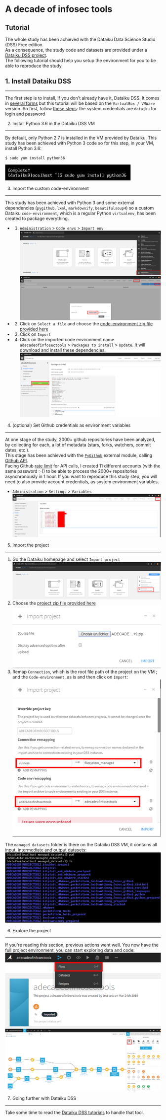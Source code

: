 A decade of infosec tools
=========================

Tutorial
--------
The whole study has been achieved with the Dataiku Data Science Studio (DSS) Free edition.  
As a consequence, the study code and datasets are provided under a [Dataiku DSS project](../Dataiku%20DSS%20project).  
The following tutorial should help you setup the environment for you to be able to reproduce the study.  
  
  
## 1. Install Dataiku DSS
----------------------
The first step is to install, if you don't already have it, Dataiku DSS.
It comes in [several forms](https://www.dataiku.com/dss/trynow/free-edition/) but this tutorial will be based on the `VirtualBox / VMWare` version.
So first, follow [these steps](https://www.dataiku.com/dss/trynow/virtualbox/): the system credentials are `dataiku` for login and password


2. Install Python 3.6 in the Dataiku DSS VM
-------------------------------------------
By default, only Python 2.7 is installed in the VM provided by Dataiku.
This study has been achieved with Python 3 code so for this step, in your VM, install Python 3.6:
```
$ sudo yum install python36
```
![](images/python36.png)


3. Import the custom code-environment
-------------------------------------
This study has been achieved with Python 3 and some external dependencies (`pygithub`, `lxml`, `markdownify`, `beautifulsoup4`) so a custom Dataiku `code-environment`, which is a regular Python `virtualenv`, has been created to package everything.  
* 1. `Administration` > `Code envs` > `Import env`
  ![](images/administration.png)
  ![](images/code-env.png)
* 2. Click on `Select a file` and choose the [code-environment zip file provided here](../Dataiku%20DSS%20project/adecadeofinfosectools.zip)
* 3. Click on `Import`
* 4. Click on the imported code environment name `adecadeofinfosectools` > `Packages to install` > `Update`. It will download and install these dependencies.
  ![](images/install_deps.png)


4. (optional) Set Github credentials as environment variables
-------------------------------------------------------------
At one stage of the study, 2000+ github repositories have been analyzed, by collecting for each, a lot of metadata (stars, forks, watchers, commit dates, etc.).  
This stage has been achieved with the [`PyGithub`](https://pygithub.readthedocs.io/en/latest/introduction.html) external module, calling [Github API](https://developer.github.com/v3/).  
Facing Github [rate limit](https://developer.github.com/v3/rate_limit/) for API calls, I created 11 different accounts (with the same password :-)) to be able to process the 2000+ repositories asynchronously in 1 hour.
If you want to reproduce this study step, you will need to also provide account credentials, as system environment variables.
* `Administration` > `Settings` > `Variables`
  ![](images/github_credentials.png)


5. Import the project
---------------------
1. Go the Dataiku homepage and select `Import project`
  ![](images/import_project.png)
2. Choose the [project zip file provided here](../Dataiku%20DSS%20project/ADECADEOFINFOSECTOOLS_20190508.zip)
  ![](images/import_project_2.png)
3. Remap `Connection`, which is the root file path of the project on the VM ; and the `Code-environment`, as is and then click on `Import`:
  ![](images/import_project_3.png)

The `managed_datasets` folder is there on the Dataiku DSS VM, it contains all input, intermediate and output datasets:
![](images/managed_datasets.png)


6. Explore the project
----------------------
If you're reading this section, previous actions went well.
You now have the full project environment, you can start exploring data and code:
![](images/project_1.png)
![](images/project_2.png)


7. Going further with Dataiku DSS
---------------------------------
Take some time to read the [Dataiku DSS tutorials](https://academy.dataiku.com/latest/tutorial/basics/index.html) to handle that tool.